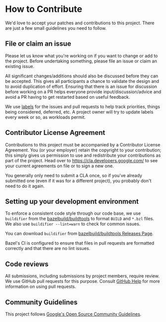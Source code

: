 # How to Contribute

We'd love to accept your patches and contributions to this project. There are
just a few small guidelines you need to follow.

## File or claim an issue

Please let us know what you're working on if you want to change or add to the
project. Before undertaking something, please file an issue or claim an existing
issue.

All significant changes/additions should also be discussed before they can be
accepted. This gives all participants a chance to validate the design and to
avoid duplication of effort. Ensuring that there is an issue for discussion
before working on a PR helps everyone provide input/discussion/advice and
avoid a PR having to get restarted based on useful feedback.

We use [labels](https://github.com/bazelbuild/rules_apple/labels) for the
issues and pull requests to help track priorities, things being considered,
deferred, etc. A project owner will try to update labels every week or so, as
workloads permit.

## Contributor License Agreement

Contributions to this project must be accompanied by a Contributor License
Agreement. You (or your employer) retain the copyright to your contribution;
this simply gives us permission to use and redistribute your contributions as
part of the project. Head over to <https://cla.developers.google.com/> to see
your current agreements on file or to sign a new one.

You generally only need to submit a CLA once, so if you've already submitted one
(even if it was for a different project), you probably don't need to do it
again.

## Setting up your development environment

To enforce a consistent code style through our code base, we use `buildifier`
from the [bazelbuild/buildtools](https://github.com/bazelbuild/buildtools) to
format `BUILD` and `*.bzl` files. We also use `buildifier --lint=warn` to check
for common issues.

You can download `buildifier` from
[bazelbuild/buildtools Releases Page](https://github.com/bazelbuild/buildtools/releases).

Bazel's CI is configured to ensure that files in pull requests are formatted
correctly and that there are no lint issues.

## Code reviews

All submissions, including submissions by project members, require review. We
use GitHub pull requests for this purpose. Consult
[GitHub Help](https://help.github.com/articles/about-pull-requests/) for more
information on using pull requests.

## Community Guidelines

This project follows [Google's Open Source Community
Guidelines](https://opensource.google.com/conduct/).
